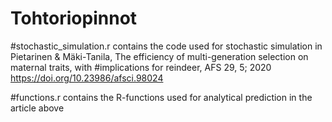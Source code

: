 # Tohtoriopinnot

#stochastic_simulation.r contains the code used for stochastic simulation in Pietarinen & Mäki-Tanila, The efficiency of multi-generation selection on maternal traits, with #implications for reindeer, AFS 29, 5; 2020 https://doi.org/10.23986/afsci.98024

#functions.r contains the R-functions used for analytical prediction in the article above
